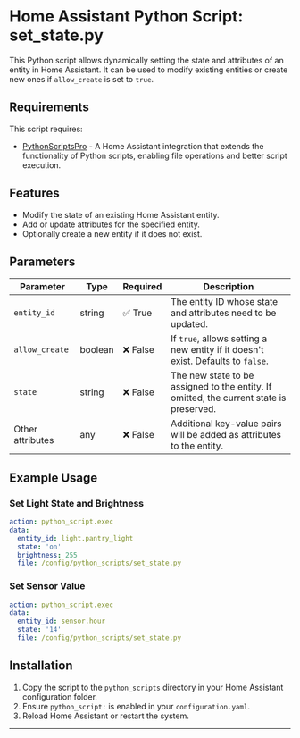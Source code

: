 # Home Assistant Python Script: set_state.py

This Python script allows dynamically setting the state and attributes of an entity in Home Assistant. It can be used to modify existing entities or create new ones if `allow_create` is set to `true`.

## Requirements
This script requires:
- [PythonScriptsPro](https://github.com/AlexxIT/PythonScriptsPro) - A Home Assistant integration that extends the functionality of Python scripts, enabling file operations and better script execution.

## Features
- Modify the state of an existing Home Assistant entity.
- Add or update attributes for the specified entity.
- Optionally create a new entity if it does not exist.

## Parameters

| Parameter        | Type    | Required | Description                                                                             |
|------------------|---------|----------|-----------------------------------------------------------------------------------------|
| `entity_id`      | string  | ✅ True   | The entity ID whose state and attributes need to be updated.                            |
| `allow_create`   | boolean | ❌ False  | If `true`, allows setting a new entity if it doesn't exist. Defaults to `false`.        |
| `state`          | string  | ❌ False  | The new state to be assigned to the entity. If omitted, the current state is preserved. |
| Other attributes | any     | ❌ False  | Additional key-value pairs will be added as attributes to the entity.                   |

## Example Usage

### Set Light State and Brightness
```yaml
action: python_script.exec
data:
  entity_id: light.pantry_light
  state: 'on'
  brightness: 255
  file: /config/python_scripts/set_state.py
```

### Set Sensor Value
```yaml
action: python_script.exec
data:
  entity_id: sensor.hour
  state: '14'
  file: /config/python_scripts/set_state.py
```

## Installation
1. Copy the script to the `python_scripts` directory in your Home Assistant configuration folder.
2. Ensure `python_script:` is enabled in your `configuration.yaml`.
3. Reload Home Assistant or restart the system.

---

